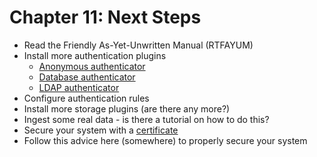Chapter 11: Next Steps
======================

- Read the Friendly As-Yet-Unwritten Manual (RTFAYUM)
- Install more authentication plugins
  - [Anonymous authenticator](https://repo.icatproject.org/site/authn/anon/2.0.1/installation.html)
  - [Database authenticator](https://repo.icatproject.org/site/authn/db/2.0.1/installation.html)
  - [LDAP authenticator](https://repo.icatproject.org/site/authn/ldap/2.0.1/installation.html)
- Configure authentication rules
- Install more storage plugins (are there any more?)
- Ingest some real data - is there a tutorial on how to do this?
- Secure your system with a [certificate](https://icatproject.org/installation/glassfish-certificate/)
- Follow this advice here (somewhere) to properly secure your system
